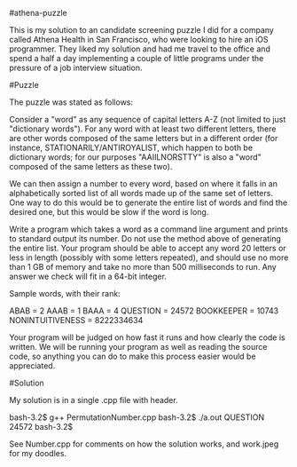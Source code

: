 #athena-puzzle

This is my solution to an candidate screening  puzzle I did for a company called Athena Health in San Francisco, who were looking to hire an iOS programmer. They liked my solution and had me travel to the office and spend a half a day implementing a couple of little programs under the pressure of a job interview situation.

#Puzzle

The puzzle was stated as follows:

Consider a "word" as any sequence of capital letters A-Z (not limited to just "dictionary words"). For any word with at least two different letters, there are other words composed of the same letters but in a different order (for instance, STATIONARILY/ANTIROYALIST, which happen to both be dictionary words; for our purposes "AAIILNORSTTY" is also a "word" composed of the same letters as these two).

We can then assign a number to every word, based on where it falls in an alphabetically sorted list of all words made up of the same set of letters. One way to do this would be to generate the entire list of words and find the desired one, but this would be slow if the word is long.

Write a program which takes a word as a command line argument and prints to standard output its number. Do not use the method above of generating the entire list. Your program should be able to accept any word 20 letters or less in length (possibly with some letters repeated), and should use no more than 1 GB of memory and take no more than 500 milliseconds to run. Any answer we check will fit in a 64-bit integer.

Sample words, with their rank:  

ABAB = 2 
AAAB = 1 
BAAA = 4 
QUESTION = 24572 
BOOKKEEPER = 10743 
NONINTUITIVENESS = 8222334634 

Your program will be judged on how fast it runs and how clearly the code is written. We will be running your program as well as reading the source code, so anything you can do to make this process easier would be appreciated.

#Solution

My solution is in a single .cpp file with header.

bash-3.2$ g++ PermutationNumber.cpp
bash-3.2$ ./a.out QUESTION
24572
bash-3.2$ 

See Number.cpp for comments on how the solution works, and work.jpeg for my doodles.


